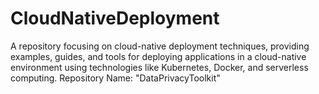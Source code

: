 # CloudNativeDeployment
A repository focusing on cloud-native deployment techniques, providing examples, guides, and tools for deploying applications in a cloud-native environment using technologies like Kubernetes, Docker, and serverless computing.  Repository Name: "DataPrivacyToolkit"
